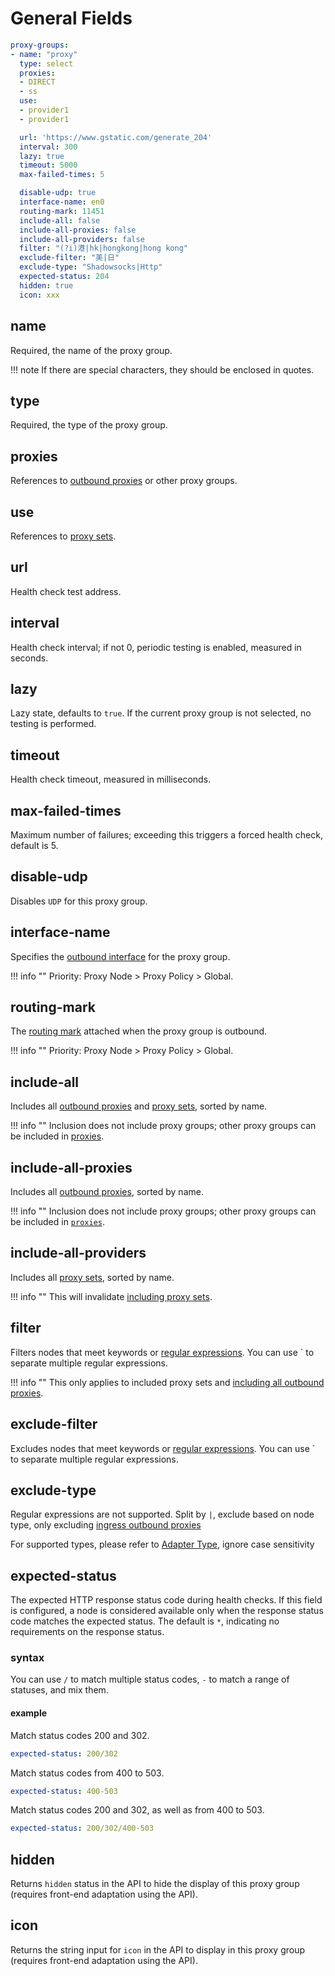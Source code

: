 # General Fields

```{.yaml linenums="1"}
proxy-groups:
- name: "proxy"
  type: select
  proxies:
  - DIRECT
  - ss
  use:
  - provider1
  - provider1

  url: 'https://www.gstatic.com/generate_204'
  interval: 300
  lazy: true
  timeout: 5000
  max-failed-times: 5

  disable-udp: true
  interface-name: en0
  routing-mark: 11451
  include-all: false
  include-all-proxies: false
  include-all-providers: false
  filter: "(?i)港|hk|hongkong|hong kong"
  exclude-filter: "美|日"
  exclude-type: "Shadowsocks|Http"
  expected-status: 204
  hidden: true
  icon: xxx
```

## name

Required, the name of the proxy group.

!!! note
    If there are special characters, they should be enclosed in quotes.

## type

Required, the type of the proxy group.

## proxies

References to [outbound proxies](../proxies/index.md) or other proxy groups.

## use

References to [proxy sets](../proxy-providers/index.md).

## url

Health check test address.

## interval

Health check interval; if not 0, periodic testing is enabled, measured in seconds.

## lazy

Lazy state, defaults to `true`. If the current proxy group is not selected, no testing is performed.

## timeout

Health check timeout, measured in milliseconds.

## max-failed-times

Maximum number of failures; exceeding this triggers a forced health check, default is 5.

## disable-udp

Disables `UDP` for this proxy group.

## interface-name

Specifies the [outbound interface](../general.md#outbound-interface) for the proxy group.

!!! info ""
    Priority: Proxy Node > Proxy Policy > Global.

## routing-mark

The [routing mark](../general.md#routing-mark) attached when the proxy group is outbound.

!!! info ""
    Priority: Proxy Node > Proxy Policy > Global.

## include-all

Includes all [outbound proxies](../proxies/index.md) and [proxy sets](../proxy-providers/index.md), sorted by name.

!!! info ""
    Inclusion does not include proxy groups; other proxy groups can be included in [proxies](./index.md#proxies).

## include-all-proxies

Includes all [outbound proxies](../proxies/index.md), sorted by name.

!!! info ""
    Inclusion does not include proxy groups; other proxy groups can be included in [`proxies`](./index.md#proxies).

## include-all-providers

Includes all [proxy sets](../proxy-providers/index.md), sorted by name.

!!! info ""
    This will invalidate [including proxy sets](./index.md#use).

## filter

Filters nodes that meet keywords or [regular expressions](https://github.com/ziishaned/learn-regex/blob/master/translations/README-cn.md). You can use ` to separate multiple regular expressions.

!!! info ""
    This only applies to included proxy sets and [including all outbound proxies](./index.md#include-all-proxies).

## exclude-filter

Excludes nodes that meet keywords or [regular expressions](https://github.com/ziishaned/learn-regex/blob/master/translations/README-cn.md). You can use ` to separate multiple regular expressions.

## exclude-type

Regular expressions are not supported. Split by `|`, exclude based on node type, only excluding [ingress outbound proxies](#proxies)

For supported types, please refer to [Adapter Type](https://github.com/MetaCubeX/mihomo/blob/fbead56ec97ae93f904f4476df1741af718c9c2a/constant/adapters.go#L18-L45), ignore case sensitivity

## expected-status

The expected HTTP response status code during health checks. If this field is configured, a node is considered available only when the response status code matches the expected status. The default is `*`, indicating no requirements on the response status.

### syntax

You can use `/` to match multiple status codes, `-` to match a range of statuses, and mix them.

#### example

Match status codes 200 and 302.

```{.yaml linenums="1"}
expected-status: 200/302
```

Match status codes from 400 to 503.

```{.yaml linenums="1"}
expected-status: 400-503
```

Match status codes 200 and 302, as well as from 400 to 503.

```{.yaml linenums="1"}
expected-status: 200/302/400-503
```

## hidden

Returns `hidden` status in the API to hide the display of this proxy group (requires front-end adaptation using the API).

## icon

Returns the string input for `icon` in the API to display in this proxy group (requires front-end adaptation using the API).